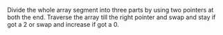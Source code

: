Divide the whole array segment into three parts by using two pointers at both the end.
Traverse the array till the right pointer and swap and stay if got a 2 or swap and increase if got a 0.
